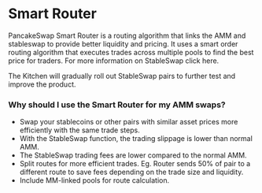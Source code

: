 # Smart Router

PancakeSwap Smart Router is a routing algorithm that links the AMM and stableswap to provide better liquidity and pricing. It uses a smart order routing algorithm that executes trades across multiple pools to find the best price for traders. For more information on StableSwap click here.

The Kitchen will gradually roll out StableSwap pairs to further test and improve the product.

### Why should I use the Smart Router for my AMM swaps? <a href="#why-should-i-use-the-smart-router-for-my-amm-swaps" id="why-should-i-use-the-smart-router-for-my-amm-swaps"></a>

* Swap your stablecoins or other pairs with similar asset prices more efficiently with the same trade steps.
* With the StableSwap function, the trading slippage is lower than normal AMM.
* The StableSwap trading fees are lower compared to the normal AMM.
* Split routes for more efficient trades. Eg. Router sends 50% of pair to a different route to save fees depending on the trade size and liquidity.
* Include MM-linked pools for route calculation.
